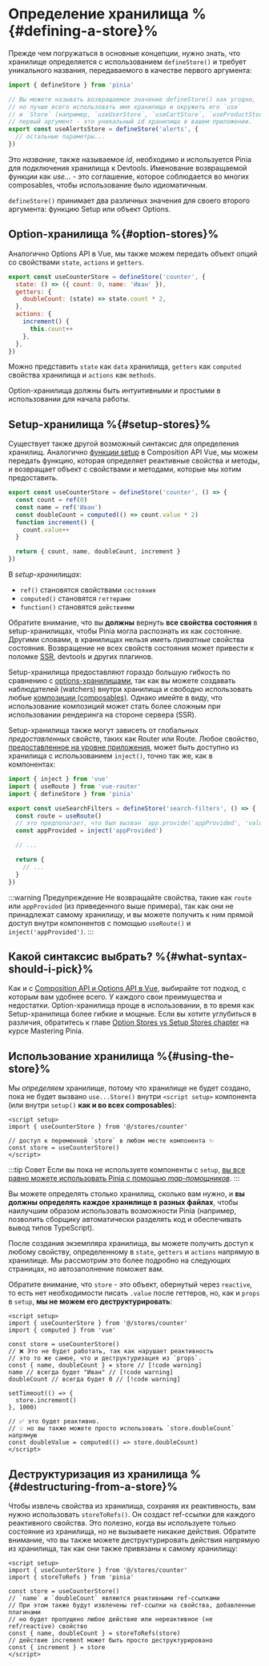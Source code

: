 # Определение хранилища %{#defining-a-store}%

<VueSchoolLink
  href="https://vueschool.io/lessons/define-your-first-pinia-store"
  title="Узнайте, как определять и использовать хранилища в Pinia"
/>

Прежде чем погружаться в основные концепции, нужно знать, что хранилище определяется с использованием `defineStore()` и требует уникального названия, передаваемого в качестве первого аргумента:

```js
import { defineStore } from 'pinia'

// Вы можете называть возвращаемое значение defineStore() как угодно,
// но лучше всего использовать имя хранилища и окружить его `use`
// и `Store` (например, `useUserStore`, `useCartStore`, `useProductStore`)
// первый аргумент - это уникальный id хранилища в вашем приложении.
export const useAlertsStore = defineStore('alerts', {
  // остальные параметры...
})
```

Это _название_, также называемое _id_, необходимо и используется Pinia для подключения хранилища к Devtools. Именование возвращаемой функции как _use..._ - это соглашение, которое соблюдается во многих composables, чтобы использование было идиоматичным.

`defineStore()` принимает два различных значения для своего второго аргумента: функцию Setup или объект Options.

## Option-хранилища %{#option-stores}%

Аналогично Options API в Vue, мы также можем передать объект опций со свойствами `state`, `actions` и `getters`.

```js {2-10}
export const useCounterStore = defineStore('counter', {
  state: () => ({ count: 0, name: 'Иван' }),
  getters: {
    doubleCount: (state) => state.count * 2,
  },
  actions: {
    increment() {
      this.count++
    },
  },
})
```

Можно представить `state` как `data` хранилища, `getters` как `computed` свойства хранилища и `actions` как `methods`.

Option-хранилища должны быть интуитивными и простыми в использовании для начала работы.

## Setup-хранилища %{#setup-stores}%

Существует также другой возможный синтаксис для определения хранилищ. Аналогично [функции setup](https://vuejs.org/api/composition-api-setup.html) в Composition API Vue, мы можем передать функцию, которая определяет реактивные свойства и методы, и возвращает объект с свойствами и методами, которые мы хотим предоставить.

```js
export const useCounterStore = defineStore('counter', () => {
  const count = ref(0)
  const name = ref('Иван')
  const doubleCount = computed(() => count.value * 2)
  function increment() {
    count.value++
  }

  return { count, name, doubleCount, increment }
})
```

В _setup-хранилищах_:

- `ref()` становятся свойствами `состояния`
- `computed()` становятся `геттерами`
- `function()` становятся `действиями`

Обратите внимание, что вы **должны** вернуть **все свойства состояния** в setup-хранилищах, чтобы Pinia могла распознать их как состояние. Другими словами, в хранилищах нельзя иметь _приватные_ свойства состояния. Возвращение не всех свойств состояния может привести к поломке [SSR](../cookbook/composables.md), devtools и других плагинов.

Setup-хранилища предоставляют гораздо большую гибкость по сравнению с [options-хранилищами](#option-stores), так как вы можете создавать наблюдателей (watchers) внутри хранилища и свободно использовать любые [композиции (composables)](https://vuejs.org/guide/reusability/composables.html#composables). Однако имейте в виду, что использование композиций может стать более сложным при использовании рендеринга на стороне сервера (SSR).

Setup-хранилища также могут зависеть от глобальных _предоставленных_ свойств, таких как Router или Route. Любое свойство, [предоставленное на уровне приложения](https://vuejs.org/api/application.html#app-provide), может быть доступно из хранилища с использованием `inject()`, точно так же, как в компонентах:

```ts
import { inject } from 'vue'
import { useRoute } from 'vue-router'
import { defineStore } from 'pinia'

export const useSearchFilters = defineStore('search-filters', () => {
  const route = useRoute()
  // это предполагает, что был вызван `app.provide('appProvided', 'value')`
  const appProvided = inject('appProvided')

  // ...

  return {
    // ...
  }
})
```

:::warning Предупреждение
Не возвращайте свойства, такие как `route `или `appProvided` (из приведенного выше примера), так как они не принадлежат самому хранилищу, и вы можете получить к ним прямой доступ внутри компонентов с помощью `useRoute()` и `inject('appProvided')`.
:::

## Какой синтаксис выбрать? %{#what-syntax-should-i-pick}%

Как и с [Composition API и Options API в Vue](https://vuejs.org/guide/introduction.html#which-to-choose), выбирайте тот подход, с которым вам удобнее всего. У каждого свои преимущества и недостатки. Option-хранилища проще в использовании, в то время как Setup-хранилища более гибкие и мощные. Если вы хотите углубиться в различия, обратитесь к главе [Option Stores vs Setup Stores chapter](https://masteringpinia.com/lessons/when-to-choose-one-syntax-over-the-other) на курсе Mastering Pinia.

## Использование хранилища %{#using-the-store}%

Мы _определяем_ хранилище, потому что хранилище не будет создано, пока не будет вызвано `use...Store()` внутри `<script setup>` компонента (или внутри `setup()` **как и во всех composables**):

```vue
<script setup>
import { useCounterStore } from '@/stores/counter'

// доступ к переменной `store` в любом месте компонента ✨
const store = useCounterStore()
</script>
```

:::tip Совет
Если вы пока не используете компоненты с `setup`, [вы все равно можете использовать Pinia с помощью _map-помощников_](../cookbook/options-api.md).
:::

Вы можете определять столько хранилищ, сколько вам нужно, и **вы должны определять каждое хранилище в разных файлах**, чтобы наилучшим образом использовать возможности Pinia (например, позволить сборщику автоматически разделять код и обеспечивать вывод типов TypeScript).

После создания экземпляра хранилища, вы можете получить доступ к любому свойству, определенному в `state`, `getters` и `actions` напрямую в хранилище. Мы рассмотрим это более подробно на следующих страницах, но автозаполнение поможет вам.

Обратите внимание, что `store` - это объект, обернутый через `reactive`, то есть нет необходимости писать `.value` после геттеров, но, как и `props` в `setup`, **мы не можем его деструктурировать**:

```vue
<script setup>
import { useCounterStore } from '@/stores/counter'
import { computed } from 'vue'

const store = useCounterStore()
// ❌ Это не будет работать, так как нарушает реактивность
// это то же самое, что и деструктуризация из `props`.
const { name, doubleCount } = store // [!code warning]
name // всегда будет "Иван" // [!code warning]
doubleCount // всегда будет 0 // [!code warning]

setTimeout(() => {
  store.increment()
}, 1000)

// ✅ это будет реактивно.
// 💡 но вы также можете просто использовать `store.doubleCount` напрямую
const doubleValue = computed(() => store.doubleCount)
</script>
```

## Деструктуризация из хранилища %{#destructuring-from-a-store}%

Чтобы извлечь свойства из хранилища, сохраняя их реактивность, вам нужно использовать `storeToRefs()`. Он создаст ref-ссылки для каждого реактивного свойства. Это полезно, когда вы используете только состояние из хранилища, но не вызываете никакие действия. Обратите внимание, что вы также можете деструктурировать действия напрямую из хранилища, так как они также привязаны к самому хранилищу:

```vue
<script setup>
import { useCounterStore } from '@/stores/counter'
import { storeToRefs } from 'pinia'

const store = useCounterStore()
// `name` и `doubleCount` являются реактивными ref-ссылками
// При этом также будут извлечены ref-ссылки на свойства, добавленные плагинами
// но будет пропущено любое действие или нереактивное (не ref/reactive) свойство
const { name, doubleCount } = storeToRefs(store)
// действие increment может быть просто деструктурировано
const { increment } = store
</script>
```
